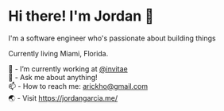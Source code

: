 # Hi there! I'm Jordan 👋
I'm a software engineer who's passionate about building things

Currently living Miami, Florida.

🔭 - I’m currently working at [@invitae](https://www.invitae.com)<br/>
💬 - Ask me about anything!<br/>
📫 - How to reach me: arickho@gmail.com<br/>
🌏 - Visit https://jordangarcia.me/<br/>
